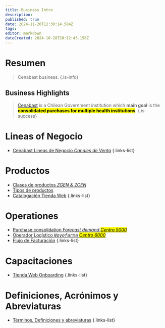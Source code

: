 ```yaml
---
title: Business Intro
description: 
published: true
date: 2024-11-20T12:30:14.584Z
tags: 
editor: markdown
dateCreated: 2024-10-28T20:12:43.158Z
---
```


# Resumen
> Cenabast business.
{.is-info}


## Business Highlights


> [Cenabast](https://www.cenabast.cl) is a Chilean Government institution which **main goal** is the <mark> **consolidated purchases for multiple health institutions**</mark>. 
{.is-success}

# Lineas of Negocio

- [Cenabast Lineas de Negocio *Canales de Venta*](lines-of-business)
{.links-list}

# Productos

- [Clases de productos *ZGEN & ZCEN*](products-classes)
- [Tipos de productos](products-type)
- [Catalogación Tienda Web](catalogacion)
{.links-list}

# Operationes

- [Purchase consolidation *Forecast demand <mark>Centro 5000</mark>*](purchase-consolidation)
- [Operador Logístico *<kbd>Novofarma</kbd> <mark>Centro 6000</mark>*](delivery-and-logistics)
- [Flujo de Facturación](flujo-de-facturacion)
{.links-list}

# Capacitaciones

- [Tienda Web Onboarding](tienda-web-onboarding)
{.links-list}

# Definiciones, Acrónimos y Abreviaturas

- [Términos, Definiciones y abreviaturas](terminos-y-definiciones-de-negocio)
{.links-list}




